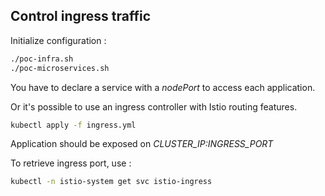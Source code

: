 ## Control ingress traffic

Initialize configuration :

```bash
./poc-infra.sh
./poc-microservices.sh
```

You have to declare a service with a *nodePort* to access each application.

Or it's possible to use an ingress controller with Istio routing features.

````bash
kubectl apply -f ingress.yml
````

Application should be exposed on *CLUSTER_IP:INGRESS_PORT*

To retrieve ingress port, use :

```bash
kubectl -n istio-system get svc istio-ingress
```